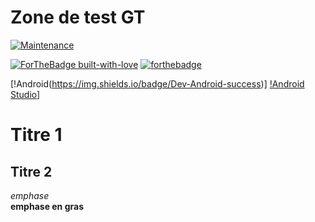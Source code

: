 # Zone de test GT

[![Maintenance](https://img.shields.io/badge/Maintained%3F-yes-green.svg)](https://GitHub.com/Naereen/StrapDown.js/graphs/commit-activity)

[![ForTheBadge built-with-love](http://ForTheBadge.com/images/badges/built-with-love.svg)](https://GitHub.com/Naereen/)
[![forthebadge](https://forthebadge.com/images/badges/built-for-android.svg)](https://forthebadge.com)

[!Android(https://img.shields.io/badge/Dev-Android-success)]
[!Android Studio](https://img.shields.io/badge/Android-Studio-blue)]

# Titre 1
## Titre 2


_emphase_  
__emphase en gras__
